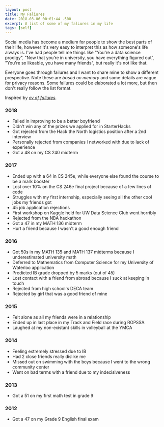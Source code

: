 ```yaml
---
layout: post
title: My Faliures
date: 2018-03-06 00:01:44 -500
excerpt: A list of some of my faliures in my life
tags: [self]
---
```


Social media has become a medium for people to show the best parts of their life, however it's very easy to interpret this as how someone's life always is. I've had people tell me things like "You're a data science prodigy", "Now that you're in university, you have everything figured out", "You're so likeable, you have many friends", but really it's not like that. 

Everyone goes through failures and I want to share mine to show a different prespective. Note these are _based on memory_ and some details are vague for privacy reasons. Some failures could be elaborated a lot more, but then don't really follow the list format.

Inspired by [*cv of faliures*](https://www.princeton.edu/~joha/Johannes_Haushofer_CV_of_Failures.pdf).

### 2018
- Failed in improving to be a better boyfriend
- Didn't win any of the prizes we applied for in StarterHacks
- Got rejected from the Hack the North logistics position after a 2nd interview
- Personally rejected from companies I networked with due to lack of experience
- Got a 48 on my CS 240 midterm

### 2017
- Ended up with a 64 in CS 245e, while everyone else found the course to be a mark booster
- Lost over 10% on the CS 246e final project because of a few lines of code
- Struggles with my first internship, especially seeing all the other cool jobs my friends got
- 45 job application rejections
- First workshop on Kaggle held for UW Data Science Club went horribly
- Rejected from the NBA hackathon
- Got a 47 in my MATH 136 midterm
- Hurt a friend because I wasn't a good enough friend

### 2016
- Got 50s in my MATH 135 and MATH 137 midterms because I underestimated university math
- Deferred to Mathematics from Computer Science for my University of Waterloo application
- Predicted IB grade dropped by 5 marks (out of 45)
- Lost contact with a friend from abroad because I suck at keeping in touch
- Rejected from high school's DECA team
- Rejected by girl that was a good friend of mine

### 2015
- Felt alone as all my friends were in a relationship
- Ended up in last place in my Track and Field race during ROPSSA
- Laughed at my non-existant skills in volleyball at the YMCA

### 2014
- Feeling extremely stressed due to IB
- Had 2 close friends really dislike me
- Missed out on swimming with the boys because I went to the wrong community center
- Went on bad terms with a friend due to my indecisiveness

### 2013
- Got a 51 on my first math test in grade 9

### 2012
- Got a 47 on my Grade 9 English final exam
